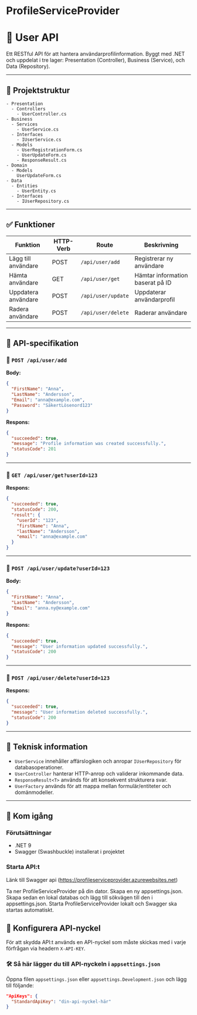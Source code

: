 # ProfileServiceProvider

# 📘 User API

Ett RESTful API för att hantera användarprofilinformation. Byggt med .NET och uppdelat i tre lager: Presentation (Controller), Business (Service), och Data (Repository).

---

## 📁 Projektstruktur

```
- Presentation
  - Controllers
    - UserController.cs
- Business
  - Services
    - UserService.cs
  - Interfaces
    - IUserService.cs
  - Models
    - UserRegistrationForm.cs
    - UserUpdateForm.cs
    - ResponseResult.cs
- Domain
  - Models
    UserUpdateForm.cs
- Data
  - Entities
    - UserEntity.cs
  - Interfaces
    - IUserRepository.cs
```

---

## ✅ Funktioner

| Funktion            | HTTP-Verb | Route              | Beskrivning                      |
| ------------------- | --------- | ------------------ | -------------------------------- |
| Lägg till användare | POST      | `/api/user/add`    | Registrerar ny användare         |
| Hämta användare     | GET       | `/api/user/get`    | Hämtar information baserat på ID |
| Uppdatera användare | POST      | `/api/user/update` | Uppdaterar användarprofil        |
| Radera användare    | POST      | `/api/user/delete` | Raderar användare                |

---

## 📆 API-specifikation

### 🔹 `POST /api/user/add`

**Body:**

```json
{
  "FirstName": "Anna",
  "LastName": "Andersson",
  "Email": "anna@example.com",
  "Password": "SäkertLösenord123"
}
```

**Respons:**

```json
{
  "succeeded": true,
  "message": "Profile information was created successfully.",
  "statusCode": 201
}
```

---

### 🔹 `GET /api/user/get?userId=123`

**Respons:**

```json
{
  "succeeded": true,
  "statusCode": 200,
  "result": {
    "userId": "123",
    "firstName": "Anna",
    "lastName": "Andersson",
    "email": "anna@example.com"
  }
}
```

---

### 🔹 `POST /api/user/update?userId=123`

**Body:**

```json
{
  "FirstName": "Anna",
  "LastName": "Andersson",
  "Email": "anna.ny@example.com"
}
```

**Respons:**

```json
{
  "succeeded": true,
  "message": "User information updated successfully.",
  "statusCode": 200
}
```

---

### 🔹 `POST /api/user/delete?userId=123`

**Respons:**

```json
{
  "succeeded": true,
  "message": "User information deleted successfully.",
  "statusCode": 200
}
```

---

## 🧠 Teknisk information

* `UserService` innehåller affärslogiken och anropar `IUserRepository` för databasoperationer.
* `UserController` hanterar HTTP-anrop och validerar inkommande data.
* `ResponseResult<T>` används för att konsekvent strukturera svar.
* `UserFactory` används för att mappa mellan formulär/entiteter och domänmodeller.

---

## 🚀 Kom igång

### Förutsättningar

* .NET 9
* Swagger (Swashbuckle) installerat i projektet

### Starta API\:t

Länk till Swagger api (https://profileserviceprovider.azurewebsites.net)

Ta ner ProfileServiceProvider på din dator. Skapa en ny appsettings.json. 
Skapa sedan en lokal databas och lägg till sökvägen till den i appsettings.json.
Starta ProfileServiceProvider lokalt och Swagger ska startas automatiskt.


## 🔐 Konfigurera API-nyckel

För att skydda API:t används en API-nyckel som måste skickas med i varje förfrågan via headern `X-API-KEY`.

### 🛠️ Så här lägger du till API-nyckeln i `appsettings.json`

Öppna filen `appsettings.json` eller `appsettings.Development.json` och lägg till följande:

```json
"ApiKeys": {
  "StandardApiKey": "din-api-nyckel-här"
}
```
